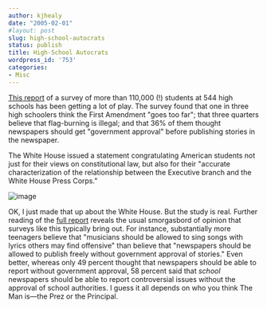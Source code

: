 ```yaml
---
author: kjhealy
date: "2005-02-01"
#layout: post
slug: high-school-autocrats
status: publish
title: High-School Autocrats
wordpress_id: '753'
categories:
- Misc
---
```


[This report](http://edition.cnn.com/2005/EDUCATION/01/31/students.amendment.ap/index.html) of a survey of more than 110,000 (!) students at 544 high schools has been getting a lot of play. The survey found that one in three high schoolers think the First Amendment "goes too far"; that three quarters believe that flag-burning is illegal; and that 36% of them thought newspapers should get "government approval" before publishing stories in the newspaper.

The White House issued a statement congratulating American students not just for their views on constitutional law, but also for their "accurate characterization of the relationship between the Executive branch and the White House Press Corps."

![image](http://www.kieranhealy.org/files/misc/students.png)

OK, I just made that up about the White House. But the study is real. Further reading of the [full report](http://firstamendment.jideas.org/downloads/future_final.pdf) reveals the usual smorgasbord of opinion that surveys like this typically bring out. For instance, substantially more teenagers believe that "musicians should be allowed to sing songs with lyrics others may find offensive" than believe that "newspapers should be allowed to publish freely without government approval of stories." Even better, whereas only 49 percent thought that newspapers should be able to report without government approval, 58 percent said that *school* newspapers should be able to report controversial issues without the approval of school authorities. I guess it all depends on who you think The Man is—the Prez or the Principal.
